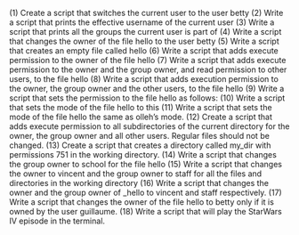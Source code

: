 (1) Create a script that switches the current user to the user betty
(2) Write a script that prints the effective username of the current user
(3) Write a script that prints all the groups the current user is part of
(4) Write a script that changes the owner of the file hello to the user betty
(5) Write a script that creates an empty file called hello
(6) Write a script that adds execute permission to the owner of the file hello
(7) Write a script that adds execute permission to the owner and the group     owner, and read permission to other users, to the file hello
(8) Write a script that adds execution permission to the owner, the group     owner and the other users, to the file hello
(9) Write a script that sets the permission to the file hello as follows:
(10) Write a script that sets the mode of the file hello to this
(11) Write a script that sets the mode of the file hello the same as olleh’s      mode.
(12) Create a script that adds execute permission to all subdirectories of the      current directory for the owner, the group owner and all other users.      Regular files should not be changed.
(13) Create a script that creates a directory called my_dir with permissions      751 in the working directory.
(14) Write a script that changes the group owner to school for the file hello
(15) Write a script that changes the owner to vincent and the group owner to      staff for all the files and directories in the working directory
(16) Write a script that changes the owner and the group owner of _hello to         vincent and staff respectively.
(17) Write a script that changes the owner of the file hello to betty only if      it is owned by the user guillaume.
(18)  Write a script that will play the StarWars IV episode in the terminal.
